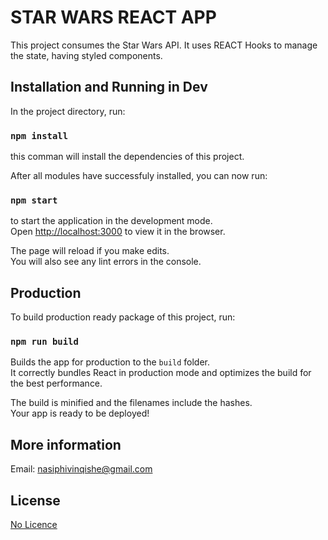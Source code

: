 # STAR WARS REACT APP

This project consumes the Star Wars API. It uses REACT Hooks to manage the state, having styled components.

## Installation and Running in Dev

In the project directory, run:

### `npm install`

this comman will install the dependencies of this project.

After all modules have successfuly installed, you can now run:

### `npm start`

to start the application in the development mode.\
Open [http://localhost:3000](http://localhost:3000) to view it in the browser.

The page will reload if you make edits.\
You will also see any lint errors in the console.

## Production

To build production ready package of this project, run:

### `npm run build`

Builds the app for production to the `build` folder.\
It correctly bundles React in production mode and optimizes the build for the best performance.

The build is minified and the filenames include the hashes.\
Your app is ready to be deployed!

## More information
Email: nasiphivinqishe@gmail.com

## License

[No Licence]()
